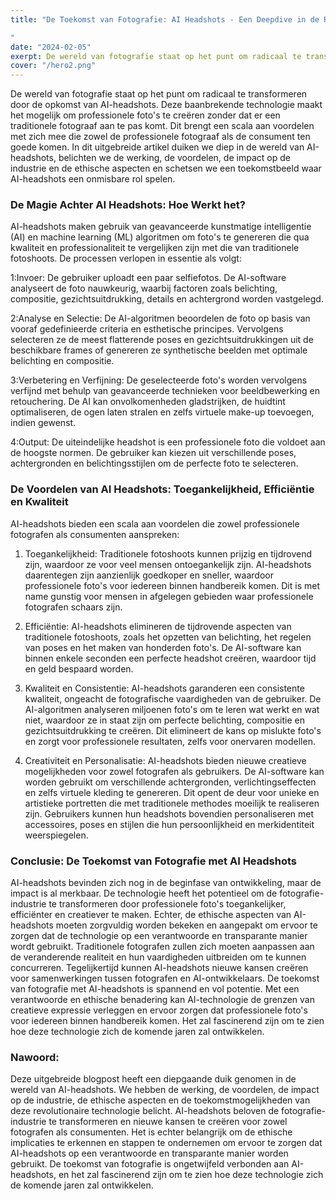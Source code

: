 ```yaml
---
title: "De Toekomst van Fotografie: AI Headshots - Een Deepdive in de Revolutionaire Technologie

"
date: "2024-02-05"
exerpt: De wereld van fotografie staat op het punt om radicaal te transformeren door de opkomst van AI-headshots....
cover: "/hero2.png"
---
```


De wereld van fotografie staat op het punt om radicaal te transformeren door de opkomst van AI-headshots. Deze baanbrekende technologie maakt het mogelijk om professionele foto's te creëren zonder dat er een traditionele fotograaf aan te pas komt. Dit brengt een scala aan voordelen met zich mee die zowel de professionele fotograaf als de consument ten goede komen. In dit uitgebreide artikel duiken we diep in de wereld van AI-headshots, belichten we de werking, de voordelen, de impact op de industrie en de ethische aspecten en schetsen we een toekomstbeeld waar AI-headshots een onmisbare rol spelen.

### De Magie Achter AI Headshots: Hoe Werkt het?

AI-headshots maken gebruik van geavanceerde kunstmatige intelligentie (AI) en machine learning (ML) algoritmen om foto's te genereren die qua kwaliteit en professionaliteit te vergelijken zijn met die van traditionele fotoshoots. De processen verlopen in essentie als volgt:

1:Invoer: De gebruiker uploadt een paar selfiefotos. De AI-software analyseert de foto nauwkeurig, waarbij factoren zoals belichting, compositie, gezichtsuitdrukking, details en achtergrond worden vastgelegd.

2:Analyse en Selectie: De AI-algoritmen beoordelen de foto op basis van vooraf gedefinieerde criteria en esthetische principes. Vervolgens selecteren ze de meest flatterende poses en gezichtsuitdrukkingen uit de beschikbare frames of genereren ze synthetische beelden met optimale belichting en compositie.

3:Verbetering en Verfijning: De geselecteerde foto's worden vervolgens verfijnd met behulp van geavanceerde technieken voor beeldbewerking en retouchering. De AI kan onvolkomenheden gladstrijken, de huidtint optimaliseren, de ogen laten stralen en zelfs virtuele make-up toevoegen, indien gewenst.

4:Output: De uiteindelijke headshot is een professionele foto die voldoet aan de hoogste normen. De gebruiker kan kiezen uit verschillende poses, achtergronden en belichtingsstijlen om de perfecte foto te selecteren.

### De Voordelen van AI Headshots: Toegankelijkheid, Efficiëntie en Kwaliteit

AI-headshots bieden een scala aan voordelen die zowel professionele fotografen als consumenten aanspreken:

1. Toegankelijkheid: Traditionele fotoshoots kunnen prijzig en tijdrovend zijn, waardoor ze voor veel mensen ontoegankelijk zijn. AI-headshots daarentegen zijn aanzienlijk goedkoper en sneller, waardoor professionele foto's voor iedereen binnen handbereik komen. Dit is met name gunstig voor mensen in afgelegen gebieden waar professionele fotografen schaars zijn.

2. Efficiëntie: AI-headshots elimineren de tijdrovende aspecten van traditionele fotoshoots, zoals het opzetten van belichting, het regelen van poses en het maken van honderden foto's. De AI-software kan binnen enkele seconden een perfecte headshot creëren, waardoor tijd en geld bespaard worden.

3. Kwaliteit en Consistentie: AI-headshots garanderen een consistente kwaliteit, ongeacht de fotografische vaardigheden van de gebruiker. De AI-algoritmen analyseren miljoenen foto's om te leren wat werkt en wat niet, waardoor ze in staat zijn om perfecte belichting, compositie en gezichtsuitdrukking te creëren. Dit elimineert de kans op mislukte foto's en zorgt voor professionele resultaten, zelfs voor onervaren modellen.

4. Creativiteit en Personalisatie: AI-headshots bieden nieuwe creatieve mogelijkheden voor zowel fotografen als gebruikers. De AI-software kan worden gebruikt om verschillende achtergronden, verlichtingseffecten en zelfs virtuele kleding te genereren. Dit opent de deur voor unieke en artistieke portretten die met traditionele methodes moeilijk te realiseren zijn. Gebruikers kunnen hun headshots bovendien personaliseren met accessoires, poses en stijlen die hun persoonlijkheid en merkidentiteit weerspiegelen.

### Conclusie: De Toekomst van Fotografie met AI Headshots

AI-headshots bevinden zich nog in de beginfase van ontwikkeling, maar de impact is al merkbaar. De technologie heeft het potentieel om de fotografie-industrie te transformeren door professionele foto's toegankelijker, efficiënter en creatiever te maken. Echter, de ethische aspecten van AI-headshots moeten zorgvuldig worden bekeken en aangepakt om ervoor te zorgen dat de technologie op een verantwoorde en transparante manier wordt gebruikt.
Traditionele fotografen zullen zich moeten aanpassen aan de veranderende realiteit en hun vaardigheden uitbreiden om te kunnen concurreren. Tegelijkertijd kunnen AI-headshots nieuwe kansen creëren voor samenwerkingen tussen fotografen en AI-ontwikkelaars.
De toekomst van fotografie met AI-headshots is spannend en vol potentie. Met een verantwoorde en ethische benadering kan AI-technologie de grenzen van creatieve expressie verleggen en ervoor zorgen dat professionele foto's voor iedereen binnen handbereik komen. Het zal fascinerend zijn om te zien hoe deze technologie zich de komende jaren zal ontwikkelen.

### Nawoord:

Deze uitgebreide blogpost heeft een diepgaande duik genomen in de wereld van AI-headshots. We hebben de werking, de voordelen, de impact op de industrie, de ethische aspecten en de toekomstmogelijkheden van deze revolutionaire technologie belicht. AI-headshots beloven de fotografie-industrie te transformeren en nieuwe kansen te creëren voor zowel fotografen als consumenten. Het is echter belangrijk om de ethische implicaties te erkennen en stappen te ondernemen om ervoor te zorgen dat AI-headshots op een verantwoorde en transparante manier worden gebruikt. De toekomst van fotografie is ongetwijfeld verbonden aan AI-headshots, en het zal fascinerend zijn om te zien hoe deze technologie zich de komende jaren zal ontwikkelen.
